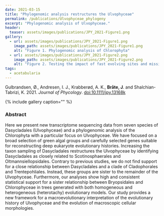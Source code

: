 ```yaml
---
date: 2021-03-15
title: "Phylogenomic analysis restructures the Ulvophyceae"
permalink: /publications/Ulvophyceae_phylogeny
excerpt: "Phylogenomic analysis of Ulvophyceae."
header:
  teaser: assets/images/publications/JPY_2021-Figure1.png
gallery:
  - url: assets/images/publications/JPY_2021-Figure1.png
    image_path: assets/images/publications/JPY_2021-Figure1.png
    alt: "Figure 1. Phylogenomic analysis of Chlorophyta"
  - url: assets/images/publications/JPY_2021-Figure2.png
    image_path: assets/images/publications/JPY_2021-Figure2.png
    alt: "Figure 2. Testing the impact of fast evolving sites and missing data"
tags:
  - acetabularia
---
```


Gulbrandsen, Ø., Andresen, I. J., Krabberød, A. K., **Bråte, J**. and Shalchian-Tabrizi, K. 2021. *Journal of Phycology*. [doi:10.1111/jpy.13168k](https://onlinelibrary.wiley.com/doi/abs/10.1111/jpy.13168)

{% include gallery caption="" %}


<h3>Abstract</h3>
Here we present new transcriptome sequencing data from seven species of Dasycladales (Ulvophyceae) and a phylogenomic analysis of the Chlorophyta with a particular focus on Ulvophyceae. We have focused on a broad selection of green algal groups and carefully selected genes suitable for reconstructing deep eukaryote evolutionary histories. Increasing the taxon sampling of Dasycladales restructures the Ulvophyceae by identifying Dasycladales as closely related to Scotinosphaerales and Oltmannsiellopsidales. Contrary to previous studies, we do not find support for a close relationship between Dasycladales and a clade of Cladophorales and Trentepohliales. Instead, these groups are sister to the remainder of the Ulvophyceae. Furthermore, our analyses show high and consistent statistical support for a sister relationship between Bryopsidales and Chlorophyceae in trees generated with both homogeneous and heterogeneous (heterotachy) evolutionary models. Our study provides a new framework for a macroevolutionary interpretation of the evolutionary history of Ulvophyceae and the evolution of macroscopic cellular morphologies.
